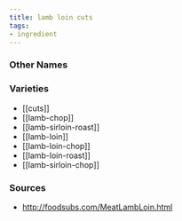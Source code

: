 ```yaml
---
title: lamb loin cuts
tags:
- ingredient
---
```



### Other Names


### Varieties

* [[cuts]]
* [[lamb-chop]]
* [[lamb-sirloin-roast]]
* [[lamb-loin]]
* [[lamb-loin-chop]]
* [[lamb-loin-roast]]
* [[lamb-sirloin-chop]]

### Sources
* http://foodsubs.com/MeatLambLoin.html
